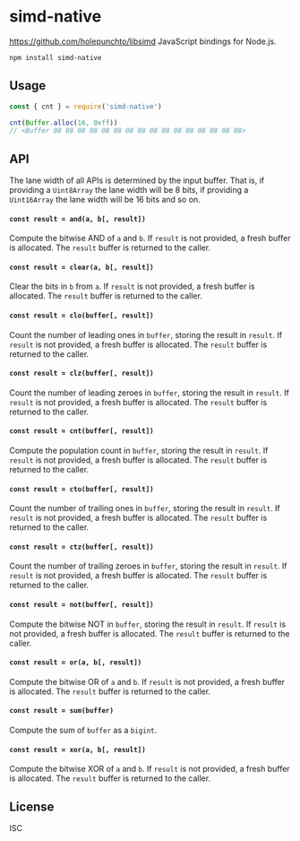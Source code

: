 # simd-native

https://github.com/holepunchto/libsimd JavaScript bindings for Node.js.

```sh
npm install simd-native
```

## Usage

```js
const { cnt } = require('simd-native')

cnt(Buffer.alloc(16, 0xff))
// <Buffer 08 08 08 08 08 08 08 08 08 08 08 08 08 08 08 08>
```

## API

The lane width of all APIs is determined by the input buffer. That is, if providing a `Uint8Array` the lane width will be 8 bits, if providing a `Uint16Array` the lane width will be 16 bits and so on.

#### `const result = and(a, b[, result])`

Compute the bitwise AND of `a` and `b`. If `result` is not provided, a fresh buffer is allocated. The `result` buffer is returned to the caller.

#### `const result = clear(a, b[, result])`

Clear the bits in `b` from `a`. If `result` is not provided, a fresh buffer is allocated. The `result` buffer is returned to the caller.

#### `const result = clo(buffer[, result])`

Count the number of leading ones in `buffer`, storing the result in `result`. If `result` is not provided, a fresh buffer is allocated. The `result` buffer is returned to the caller.

#### `const result = clz(buffer[, result])`

Count the number of leading zeroes in `buffer`, storing the result in `result`. If `result` is not provided, a fresh buffer is allocated. The `result` buffer is returned to the caller.

#### `const result = cnt(buffer[, result])`

Compute the population count in `buffer`, storing the result in `result`. If `result` is not provided, a fresh buffer is allocated. The `result` buffer is returned to the caller.

#### `const result = cto(buffer[, result])`

Count the number of trailing ones in `buffer`, storing the result in `result`. If `result` is not provided, a fresh buffer is allocated. The `result` buffer is returned to the caller.

#### `const result = ctz(buffer[, result])`

Count the number of trailing zeroes in `buffer`, storing the result in `result`. If `result` is not provided, a fresh buffer is allocated. The `result` buffer is returned to the caller.

#### `const result = not(buffer[, result])`

Compute the bitwise NOT in `buffer`, storing the result in `result`. If `result` is not provided, a fresh buffer is allocated. The `result` buffer is returned to the caller.

#### `const result = or(a, b[, result])`

Compute the bitwise OR of `a` and `b`. If `result` is not provided, a fresh buffer is allocated. The `result` buffer is returned to the caller.

#### `const result = sum(buffer)`

Compute the sum of `buffer` as a `bigint`.

#### `const result = xor(a, b[, result])`

Compute the bitwise XOR of `a` and `b`. If `result` is not provided, a fresh buffer is allocated. The `result` buffer is returned to the caller.

## License

ISC

